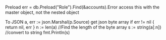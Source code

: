 Preload
err = db.Preload("Role").Find(&accounts).Error
access this with the master object, not the nested object

To JSON
a, err := json.Marshal(p.Source) get json byte array
if err != nil {
	return nil, err
}
n := len(a)        //Find the length of the byte array
s := string(a[:n]) //convert to string
fmt.Println(s)